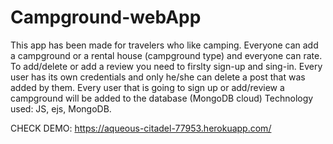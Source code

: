 # Campground-webApp

This app has been made for travelers who like camping. Everyone can add a campground or a rental house (campground type) and everyone can rate.
To add/delete or add a review you need to firslty sign-up and sing-in.
Every user has its own credentials and only he/she can delete a post that was added by them.
Every user that is going to sign up or add/review a campground will be added to the database (MongoDB cloud)
Technology used: JS, ejs, MongoDB.

CHECK DEMO: https://aqueous-citadel-77953.herokuapp.com/
